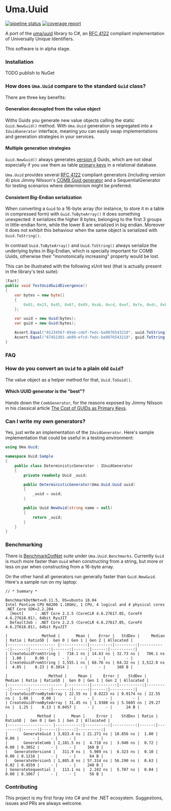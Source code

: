 # Uma.Uuid

[![pipeline status](https://gitlab.com/1ma/uma.uuid/badges/master/pipeline.svg)](https://gitlab.com/1ma/uma.uuid/pipelines)
[![coverage report](https://gitlab.com/1ma/uma.uuid/badges/master/coverage.svg)](https://gitlab.com/1ma/uma.uuid/commits/master)

A port of the [uma/uuid] library to C#, an [RFC 4122] compliant implementation of Universally Unique Identifiers.

This software is in alpha stage.

### Installation

TODO publish to NuGet

### How does `Uma.Uuid` compare to the standard `Guid` class?

There are three key benefits:

#### Generation decoupled from the value object

Withs Guids you generate new value objects calling the static `Guid.NewGuid()` method. With `Uma.Uuid` generation is
segregated into a `IUuidGenerator` interface, meaning you can easily swap implementations and generation strategies
in your services.

#### Multiple generation strategies

`Guid.NewGuid()` always generates [version 4] Guids, which are not ideal especially if you use them as table
[primary keys] in a relational database.

`Uma.Uuid` provides several [RFC 4122] compliant generators (including version 4) plus Jimmy Nilsson's [COMB Guid generator]
and a SequentialGenerator for testing scenarios where determinism might be preferred.

#### Consistent Big-Endian serialization

When converting a `Guid` to a 16-byte array (for instance, to store it in a table in compressed form) with
`Guid.ToByteArray()` it does something unexpected: it serializes the higher 8 bytes, belonging to the first 3 groups in
little-endian form, while the lower 8 are serialized in big endian. Moreover it does not exhibit this behaviour when the
same object is serialized with `Guid.ToString()`.

In contrast `Uuid.ToByteArray()` and `Uuid.ToString()` always serialize the underlying bytes in Big-Endian, which is
specially important for COMB Uuids, otherwise their "monotonically increasing" property would be lost.

This can be illustrated with the following xUnit test (that is actually present in the library's test suite):

```csharp
[Fact]
public void TestUuidGuidDivergence()
{
    var bytes = new byte[]
    {
        0x01, 0x23, 0x45, 0x67, 0x89, 0xab, 0xcd, 0xef, 0xfe, 0xdc, 0xba, 0x98, 0x76, 0x54, 0x32, 0x10
    };

    var uuid = new Uuid(bytes);
    var guid = new Guid(bytes);

    Assert.Equal("01234567-89ab-cdef-fedc-ba9876543210", uuid.ToString());
    Assert.Equal("67452301-ab89-efcd-fedc-ba9876543210", guid.ToString());
}
```

### FAQ

### How do you convert an `Uuid` to a plain old `Guid`?

The value object as a helper method for that, `Uuid.ToGuid()`.

#### Which UUID generator is the "best"?

Hands down the `CombGenerator`, for the reasons exposed by Jimmy Nilsson in his classical article [The Cost of GUIDs as Primary Keys].

### Can I write my own generators?

Yes, just write an implementation of the `IUuidGenerator`. Here's sample implementation that could be useful in a testing environment:

```csharp
using Uma.Uuid;

namespace Uuid.Sample
{
    public class DeterministicGenerator : IUuidGenerator
    {
        private readonly Uuid _uuid;

        public DeterministicGenerator(Uma.Uuid.Uuid uuid)
        {
            _uuid = uuid;
        }

        public Uuid NewUuid(string name = null)
        {
            return _uuid;
        }
    }
}
```

### Benchmarking

There is [BenchmarkDotNet] suite under `Uma.Uuid.Benchmarks`. Currently `Guid` is much more faster than `Uuid` when
constructing from a string, but more or less on par when constructing from a 16-byte array.

On the other hand all generators run generally faster than `Guid.NewGuid`. Here's a sample run on my laptop:

```
// * Summary *

BenchmarkDotNet=v0.11.5, OS=ubuntu 18.04
Intel Pentium CPU N4200 1.10GHz, 1 CPU, 4 logical and 4 physical cores
.NET Core SDK=2.2.204
  [Host]     : .NET Core 2.2.5 (CoreCLR 4.6.27617.05, CoreFX 4.6.27618.01), 64bit RyuJIT
  DefaultJob : .NET Core 2.2.5 (CoreCLR 4.6.27617.05, CoreFX 4.6.27618.01), 64bit RyuJIT

|               Method |       Mean |    Error |   StdDev |     Median | Ratio | RatioSD |  Gen 0 | Gen 1 | Gen 2 | Allocated |
|--------------------- |-----------:|---------:|---------:|-----------:|------:|--------:|-------:|------:|------:|----------:|
| CreateGuidFromString |   718.1 ns | 14.63 ns | 32.73 ns |   706.1 ns |  1.00 |    0.00 |      - |     - |     - |         - |
| CreateUuidFromString | 3,555.1 ns | 68.76 ns | 64.32 ns | 3,512.0 ns |  4.85 |    0.23 | 0.3014 |     - |     - |     160 B |

|                  Method |     Mean |     Error |    StdDev |   Median | Ratio | RatioSD |  Gen 0 | Gen 1 | Gen 2 | Allocated |
|------------------------ |---------:|----------:|----------:|---------:|------:|--------:|-------:|------:|------:|----------:|
| CreateGuidFromByteArray | 22.55 ns | 0.0223 ns | 0.0174 ns | 22.55 ns |  1.00 |    0.00 |      - |     - |     - |         - |
| CreateUuidFromByteArray | 31.45 ns | 1.9380 ns | 5.5605 ns | 29.27 ns |  1.25 |    0.13 | 0.0457 |     - |     - |      24 B |

|             Method |       Mean |     Error |    StdDev | Ratio | RatioSD |  Gen 0 | Gen 1 | Gen 2 | Allocated |
|------------------- |-----------:|----------:|----------:|------:|--------:|-------:|------:|------:|----------:|
|       GenerateGuid | 3,023.4 ns | 21.271 ns | 18.856 ns |  1.00 |    0.00 |      - |     - |     - |         - |
|       GenerateComb | 2,181.5 ns |  4.718 ns |  3.940 ns |  0.72 |    0.00 | 0.3052 |     - |     - |     160 B |
|   GenerateVersion4 |   311.9 ns |  5.909 ns |  6.323 ns |  0.10 |    0.00 | 0.1216 |     - |     - |      64 B |
|   GenerateVersion5 | 1,885.8 ns | 57.314 ns | 56.290 ns |  0.63 |    0.02 | 0.4559 |     - |     - |     240 B |
| GenerateSequential |   113.1 ns |  2.242 ns |  5.707 ns |  0.04 |    0.00 | 0.1067 |     - |     - |      56 B |
```

### Contributing

This project is my first foray into C# and the .NET ecosystem. Suggestions, issues and PRs are always welcome.


[uma/uuid]: https://github.com/1ma/uuid
[RFC 4122]: https://tools.ietf.org/html/rfc4122
[version 4]: https://tools.ietf.org/html/rfc4122#section-4.4
[primary keys]: http://www.informit.com/articles/article.aspx?p=25862
[COMB Guid generator]: http://www.informit.com/articles/article.aspx?p=25862
[The Cost of GUIDs as Primary Keys]: http://www.informit.com/articles/article.aspx?p=25862
[BenchmarkDotNet]: https://benchmarkdotnet.org/
